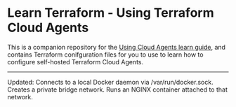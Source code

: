 # Learn Terraform - Using Terraform Cloud Agents

This is a companion repository for the [Using Cloud Agents learn
guide](https://learn.hashicorp.com/tutorials/terraform/cloud-agents),
and contains Terraform conifguration files for you to use to learn how to
configure self-hosted Terraform Cloud Agents.


---
Updated: 
Connects to a local Docker daemon via /var/run/docker.sock.
Creates a private bridge network.
Runs an NGINX container attached to that network.
